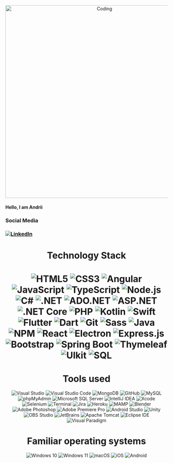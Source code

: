 
<div align="center">
  <img align="center" alt="Coding" width="600" src="https://i.giphy.com/media/toXKzaJP3WIgM/giphy.webp">
 </div>


<h4>

Hello, I am Andrii

</h4>



<h3>Social Media<h3>
<div align="left">
 <a href="https://www.linkedin.com/in/andrii-demchenko-1bbab022a/" target="blank"><img align="center" src="https://img.shields.io/badge/LinkedIn-0A66C2?logo=linkedin&logoColor=white&style=for-the-badge" alt="LinkedIn"/></a>
</div>




<h1 align="center">Technology Stack<h1>

<div align="center">
  <img alt="HTML5" src="https://img.shields.io/badge/HTML5-E34F26?logo=html5&logoColor=white&style=for-the-badge"/>
  <img alt="CSS3" src="https://img.shields.io/badge/CSS3-1572B6?logo=css3&logoColor=white&style=for-the-badge"/>
  <img alt="Angular" src="https://img.shields.io/badge/Angular-DD0031?logo=angular&logoColor=white&style=for-the-badge"/>
  <img alt="JavaScript" src="https://img.shields.io/badge/JavaScript-F7DF1E?logo=javascript&logoColor=white&style=for-the-badge"/>
  <img alt="TypeScript" src="https://img.shields.io/badge/TypeScript-3178C6?logo=typescript&logoColor=white&style=for-the-badge"/>
  <img alt="Node.js" src="https://img.shields.io/badge/Node.js-339933?logo=node.js&logoColor=white&style=for-the-badge"/>  
  <img alt="C#" src="https://img.shields.io/badge/C Sharp-239120?logo=csharp&logoColor=white&style=for-the-badge"/>
  <img alt=".NET" src="https://img.shields.io/badge/.NET-512BD4?logo=.net&logoColor=white&style=for-the-badge"/>
  <img alt="ADO.NET" src="https://img.shields.io/badge/ADO.NET-512BD4?logo=.net&logoColor=white&style=for-the-badge"/>
  <img alt="ASP.NET" src="https://img.shields.io/badge/ASP.NET-512BD4?logo=.net&logoColor=white&style=for-the-badge"/>
  <img alt=".NET Core" src="https://img.shields.io/badge/.NET Core-512BD4?logo=.net&logoColor=white&style=for-the-badge"/>
  <img alt="PHP" src="https://img.shields.io/badge/php-777BB4?logo=php&logoColor=white&style=for-the-badge"/>
  <img alt="Kotlin" src="https://img.shields.io/badge/Kotlin-7F52FF?logo=kotlin&logoColor=white&style=for-the-badge"/>
  <img alt="Swift" src="https://img.shields.io/badge/Swift-F05138?logo=swift&logoColor=white&style=for-the-badge"/>
  <img alt="Flutter" src="https://img.shields.io/badge/Flutter-F05032?logo=flutter&logoColor=white&style=for-the-badge"/>
  <img alt="Dart" src="https://img.shields.io/badge/Dart-0175C2?logo=dart&logoColor=white&style=for-the-badge"/>
  <img alt="Git" src="https://img.shields.io/badge/Git-02569B?logo=git&logoColor=white&style=for-the-badge"/>
  <img alt="Sass" src="https://img.shields.io/badge/Sass-CC6699?logo=Sass&logoColor=white&style=for-the-badge"/>
  <img alt="Java" src="https://img.shields.io/badge/Java-196D80?logo=java&logoColor=white&style=for-the-badge"/>
  <img alt="NPM" src="https://img.shields.io/badge/NPM-CB3837?logo=npm&logoColor=white&style=for-the-badge"/>
  <img alt="React" src="https://img.shields.io/badge/React-61DAFB?logo=React&logoColor=black&style=for-the-badge"/>
  <img alt="Electron" src="https://img.shields.io/badge/Electron-47848F?logo=Electron&logoColor=black&style=for-the-badge"/>
  <img alt="Express.js" src="https://img.shields.io/badge/Express.js-000000?logo=Express&logoColor=white&style=for-the-badge"/>
  <img alt="Bootstrap" src="https://img.shields.io/badge/Bootstrap-7952B3?logo=Bootstrap&logoColor=white&style=for-the-badge"/>
  <img alt="Spring Boot" src="https://img.shields.io/badge/Spring Boot-6DB33F?logo=Spring Boot&logoColor=white&style=for-the-badge"/>
  <img alt="Thymeleaf" src="https://img.shields.io/badge/Thymeleaf-005F0F?logo=Thymeleaf&logoColor=white&style=for-the-badge"/>
  <img alt="UIkit" src="https://img.shields.io/badge/UIkit-2396F3?logo=UIkit&logoColor=white&style=for-the-badge"/>
  <img alt="SQL" src="https://img.shields.io/badge/SQL-CC2927?logo=Slides&logoColor=white&style=for-the-badge"/>
</div>
 
 <h1 align="center">Tools used</h1>
<div align="center">
  <img alt="Visual Studio" src="https://img.shields.io/badge/Visual Studio-5C2D91?logo=visualstudio&logoColor=white&style=for-the-badge"/>
  <img alt="Visual Studio Code" src="https://img.shields.io/badge/Visual Studio Code-007ACC?logo=visualstudiocode&logoColor=white&style=for-the-badge"/>
  <img alt="MongoDB" src="https://img.shields.io/badge/MongoDB-47A248?logo=mongodb&logoColor=white&style=for-the-badge"/>
  <img alt="GitHub" src="https://img.shields.io/badge/GitHub-181717?logo=github&logoColor=white&style=for-the-badge"/>
  <img alt="MySQL" src="https://img.shields.io/badge/MySQL-4479A1?logo=mysql&logoColor=white&style=for-the-badge"/>
  <img alt="phpMyAdmin" src="https://img.shields.io/badge/phpMyAdmin-6C78AF?logo=phpMyAdmin&logoColor=white&style=for-the-badge"/>
  <img alt="Microsoft SQL Server" src="https://img.shields.io/badge/Microsoft SQL Server-CC2927?logo=MicrosoftSQLServer&logoColor=white&style=for-the-badge"/>
  <img alt="IntelliJ IDEA" src="https://img.shields.io/badge/IntelliJ IDEA-000000?logo=IntelliJ IDEA&logoColor=white&style=for-the-badge"/>
  <img alt="Xcode" src="https://img.shields.io/badge/Xcode-147EFB?logo=Xcode&logoColor=white&style=for-the-badge"/>
  <img alt="Selenium" src="https://img.shields.io/badge/Selenium-43B02A?logo=selenium&logoColor=white&style=for-the-badge"/>
  <img alt="Terminal" src="https://img.shields.io/badge/Terminal-4D4D4D?logo=Windows Terminal&logoColor=white&style=for-the-badge"/>
  <img alt="Jira" src="https://img.shields.io/badge/Jira-0052CC?logo=jira&logoColor=white&style=for-the-badge"/>
  <img alt="Heroku" src="https://img.shields.io/badge/Heroku-430098?logo=Heroku&logoColor=white&style=for-the-badge"/>
  <img alt="MAMP" src="https://img.shields.io/badge/MAMP-02749C?logo=mamp&logoColor=white&style=for-the-badge"/>
  <img alt="Blender" src="https://img.shields.io/badge/Blender-F5792A?logo=blender&logoColor=white&style=for-the-badge"/>
  <img alt="Adobe Photoshop" src="https://img.shields.io/badge/Adobe Photoshop-31A8FF?logo=adobephotoshop&logoColor=white&style=for-the-badge"/>
  <img alt="Adobe Premiere Pro" src="https://img.shields.io/badge/Adobe Premiere Pro-9999FF?logo=Adobe Premiere Pro&logoColor=white&style=for-the-badge"/>
  <img alt="Android Studio" src="https://img.shields.io/badge/Android Studio-3DDC84?logo=Android Studio&logoColor=white&style=for-the-badge"/>
  <img alt="Unity" src="https://img.shields.io/badge/Unity-FFFFFF?logo=Unity&logoColor=black&style=for-the-badge"/>
  <img alt="OBS Studio" src="https://img.shields.io/badge/OBS Studio-302E31?logo=OBS Studio&logoColor=white&style=for-the-badge"/>
  <img alt="JetBrains" src="https://img.shields.io/badge/JetBrains-000000?logo=JetBrains&logoColor=white&style=for-the-badge"/>
  <img alt="Apache Tomcat" src="https://img.shields.io/badge/Apache Tomcat-F8DC75?logo=Apache Tomcat&logoColor=black&style=for-the-badge"/>
  <img alt="Eclipse IDE" src="https://img.shields.io/badge/Eclipse IDE-2C2255?logo=Eclipse IDE&logoColor=white&style=for-the-badge"/>
  <img alt="Visual Paradigm" src="https://img.shields.io/badge/Visual Paradigm-FF0000?logo=java&logoColor=white&style=for-the-badge"/>
</div>
 
  <h1 align="center">Familiar operating systems</h1>
 
<div align="center">
  <img alt="Windows 10" src="https://img.shields.io/badge/Windows 10-0078D6?logo=Windows&logoColor=white&style=for-the-badge"/>
  <img alt="Windows 11" src="https://img.shields.io/badge/Windows 11-0078D6?logo=Windows 11&logoColor=white&style=for-the-badge"/>
  <img alt="macOS" src="https://img.shields.io/badge/macOS-0078D4?logo=macOS&logoColor=black&style=for-the-badge"/>
  <img alt="iOS" src="https://img.shields.io/badge/iOS-000000?logo=iOS&logoColor=white&style=for-the-badge"/>
  <img alt="Android" src="https://img.shields.io/badge/Android-3DDC84?logo=Android&logoColor=white&style=for-the-badge"/>
</div>
 










<!--
**andriiDemchenko21/andriiDemchenko21** is a ✨ _special_ ✨ repository because its `README.md` (this file) appears on your GitHub profile.

Here are some ideas to get you started:

- 🔭 I’m currently working on ...
- 🌱 I’m currently learning ...
- 👯 I’m looking to collaborate on ...
- 🤔 I’m looking for help with ...
- 💬 Ask me about ...
- 📫 How to reach me: ...
- 😄 Pronouns: ...
- ⚡ Fun fact: ...
-->
